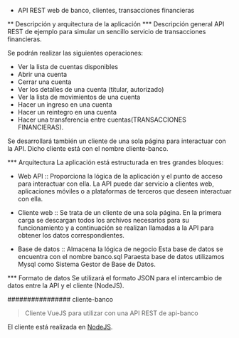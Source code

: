 ﻿* API REST web de banco, clientes, transacciones financieras

** Descripción y arquitectura de la aplicación
*** Descripción general
API REST de ejemplo para simular un sencillo servicio de transacciones financieras. 

Se podrán realizar las siguientes operaciones:
- Ver la lista de cuentas disponibles
- Abrir una cuenta
- Cerrar una cuenta
- Ver los detalles de una cuenta (titular, autorizado)
- Ver la lista de movimientos de una cuenta
- Hacer un ingreso en una cuenta
- Hacer un reintegro en una cuenta
- Hacer una transferencia entre cuentas(TRANSACCIONES FINANCIERAS).

Se desarrollará también un cliente de una sola página para interactuar con la API. 
Dicho cliente está con el nombre cliente-banco.

*** Arquitectura
La aplicación está estructurada en tres grandes bloques:

- Web API :: Proporciona la lógica de la aplicación y el punto de acceso para interactuar 
con ella. La API puede dar servicio a clientes web, aplicaciones móviles o a plataformas 
de terceros que deseen interactuar con ella.
- Cliente web :: Se trata de un cliente de una sola página. 
En la primera carga se descargan todos los archivos necesarios para su 
funcionamiento y a continuación se realizan llamadas a la API 
para obtener los datos correspondientes. 

- Base de datos :: Almacena la lógica de negocio
Esta base de datos se encuentra con el nombre banco.sql 
Paraesta base de datos utilizamos Mysql como Sistema Gestor de Base de Datos.


*** Formato de datos
Se utilizará el formato JSON para el intercambio de datos entre la API y el cliente (NodeJS).

################ cliente-banco

> Cliente VueJS para utilizar con una API REST de api-banco

El cliente está realizada en [NodeJS](https://nodejs.org/es/).